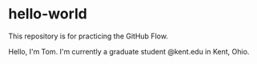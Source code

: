 # hello-world
This repository is for practicing the GitHub Flow.

Hello, I'm Tom. I'm currently a graduate student @kent.edu in Kent, Ohio.
